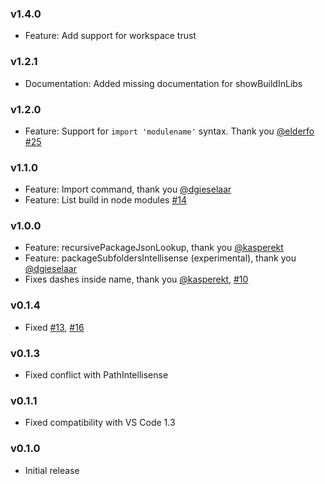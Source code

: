 ### v1.4.0
- Feature: Add support for workspace trust

### v1.2.1
- Documentation: Added missing documentation for showBuildInLibs

### v1.2.0
- Feature: Support for `import 'modulename'` syntax. Thank you [@elderfo](https://github.com/elderfo) [#25](https://github.com/ChristianKohler/NpmIntellisense/issues/25)

### v1.1.0
- Feature: Import command, thank you [@dgieselaar](https://github.com/dgieselaar)
- Feature: List build in node modules [#14](https://github.com/ChristianKohler/NpmIntellisense/issues/14)

### v1.0.0
- Feature: recursivePackageJsonLookup, thank you [@kasperekt](https://github.com/kasperekt)
- Feature: packageSubfoldersIntellisense (experimental), thank you [@dgieselaar](https://github.com/dgieselaar)
- Fixes dashes inside name, thank you [@kasperekt](https://github.com/kasperekt), [#10](https://github.com/ChristianKohler/NpmIntellisense/issues/10)

### v0.1.4
- Fixed [#13](https://github.com/ChristianKohler/NpmIntellisense/issues/13), [#16](https://github.com/ChristianKohler/NpmIntellisense/issues/16)

### v0.1.3
- Fixed conflict with PathIntellisense

### v0.1.1
- Fixed compatibility with VS Code 1.3

### v0.1.0
- Initial release
